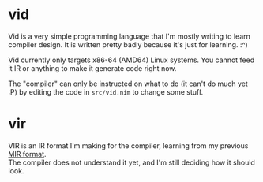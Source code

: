 # vid
Vid is a very simple programming language that I'm mostly writing to learn compiler design. It is written pretty badly because it's just for learning. :^)

Vid currently only targets x86-64 (AMD64) Linux systems. You cannot feed it IR or anything to make it generate code right now.

The "compiler" can only be instructed on what to do (it can't do much yet :P) by editing the code in `src/vid.nim` to change some stuff.

# vir
VIR is an IR format I'm making for the compiler, learning from my previous [MIR format](https://github.com/ferus-web/mirage). \
The compiler does not understand it yet, and I'm still deciding how it should look.
